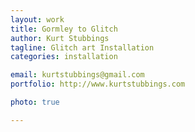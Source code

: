 ```yaml
---
layout: work
title: Gormley to Glitch
author: Kurt Stubbings
tagline: Glitch art Installation
categories: installation

email: kurtstubbings@gmail.com
portfolio: http://www.kurtstubbings.com

photo: true

---
```


